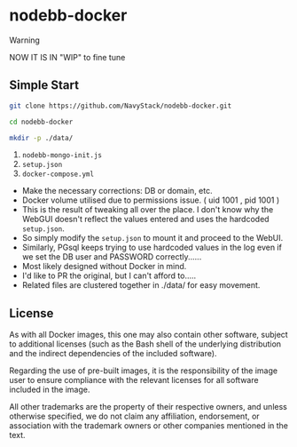 # nodebb-docker

> [!WARNING]
> NOW IT IS IN "WIP" to fine tune

## Simple Start

```bash
git clone https://github.com/NavyStack/nodebb-docker.git
```

```bash
cd nodebb-docker
```

```bash
mkdir -p ./data/
```

1. `nodebb-mongo-init.js`
2. `setup.json`
3. `docker-compose.yml`

- Make the necessary corrections: DB or domain, etc.
- Docker volume utilised due to permissions issue. ( uid 1001 , pid 1001 )
- This is the result of tweaking all over the place. I don't know why the WebGUI doesn't reflect the values entered and uses the hardcoded `setup.json`.
- So simply modify the `setup.json` to mount it and proceed to the WebUI.
- Similarly, PGsql keeps trying to use hardcoded values in the log even if we set the DB user and PASSWORD correctly......
- Most likely designed without Docker in mind.
- I'd like to PR the original, but I can't afford to.....
- Related files are clustered together in ./data/ for easy movement.

## License

As with all Docker images, this one may also contain other software, subject to additional licenses (such as the Bash shell of the underlying distribution and the indirect dependencies of the included software).

Regarding the use of pre-built images, it is the responsibility of the image user to ensure compliance with the relevant licenses for all software included in the image.

All other trademarks are the property of their respective owners, and unless otherwise specified, we do not claim any affiliation, endorsement, or association with the trademark owners or other companies mentioned in the text.
